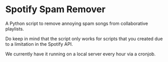 # Spotify Spam Remover

A Python script to remove annoying spam songs from collaborative playlists.

Do keep in mind that the script only works for scripts that you created due to a limitation in the Spotify API.

We currently have it running on a local server every hour via a cronjob.
